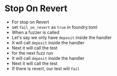 # Stop On Revert

- For stop on Revert
- set `fail_on_revert` as `true` in foundry.toml
- When a fuzzer is called
- Let's say we only have `deposit` inside the handler
- It will call `deposit` inside the handler
- Next it will call the test
- for the next fuzz run
- It will call `deposit` inside the handler
- Next it will call the test
- If there is revert, our test will `fail`